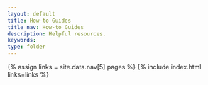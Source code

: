 ```yaml
---
layout: default
title: How-to Guides
title_nav: How-to Guides
description: Helpful resources.
keywords: 
type: folder
---
```


{% assign links = site.data.nav[5].pages %}
{% include index.html links=links %}
